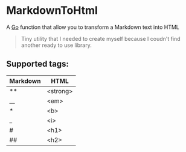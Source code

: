 # MarkdownToHtml
A [Go](https://golang.org) function that allow you to transform a Markdown text into HTML
> Tiny utility that I needed to create myself because I coudn't find another ready to use library.


## Supported tags:
| Markdown | HTML           |
| -------- | -------------- |
| **       | &lt;strong&gt; |
| __       | &lt;em&gt;     |
| *        | &lt;b&gt;      |
| _        | &lt;i&gt;      |
| #        | &lt;h1&gt;     |
| ##       | &lt;h2&gt;     |

